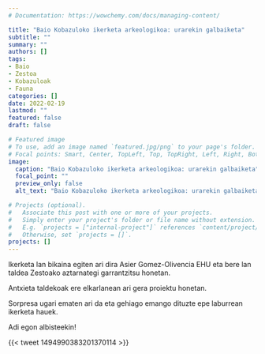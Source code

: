 ```yaml
---
# Documentation: https://wowchemy.com/docs/managing-content/

title: "Baio Kobazuloko ikerketa arkeologikoa: urarekin galbaiketa"
subtitle: ""
summary: ""
authors: []
tags: 
- Baio
- Zestoa
- Kobazuloak
- Fauna
categories: []
date: 2022-02-19
lastmod: ""
featured: false
draft: false

# Featured image
# To use, add an image named `featured.jpg/png` to your page's folder.
# Focal points: Smart, Center, TopLeft, Top, TopRight, Left, Right, BottomLeft, Bottom, BottomRight.
image:
  caption: "Baio Kobazuloko ikerketa arkeologikoa: urarekin galbaiketa"
  focal_point: ""
  preview_only: false
  alt_text: "Baio Kobazuloko ikerketa arkeologikoa: urarekin galbaiketa"

# Projects (optional).
#   Associate this post with one or more of your projects.
#   Simply enter your project's folder or file name without extension.
#   E.g. `projects = ["internal-project"]` references `content/project/deep-learning/index.md`.
#   Otherwise, set `projects = []`.
projects: []
---
```


Ikerketa lan bikaina egiten ari dira Asier Gomez-Olivencia EHU eta bere lan taldea Zestoako
aztarnategi garrantzitsu honetan.

Antxieta taldekoak ere elkarlanean ari gera proiektu honetan.

Sorpresa ugari ematen ari da eta gehiago emango dituzte epe laburrean ikerketa hauek.

Adi egon albisteekin!

{{< tweet 1494990383201370114 >}}
